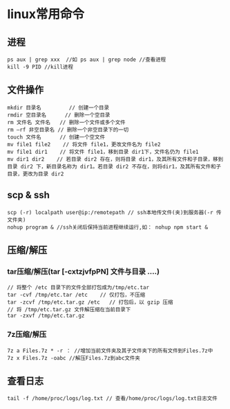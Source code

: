 # linux常用命令

## 进程
```
ps aux | grep xxx  //如 ps aux | grep node //查看进程
kill -9 PID //kill进程
```

## 文件操作
```
mkdir 目录名         // 创建一个目录
rmdir 空目录名      // 删除一个空目录
rm 文件名 文件名   // 删除一个文件或多个文件
rm –rf 非空目录名 // 删除一个非空目录下的一切
touch 文件名      // 创建一个空文件
mv file1 file2    // 将文件 file1，更改文件名为 file2
mv file1 dir1    // 将文件 file1，移到目录 dir1下，文件名仍为 file1
mv dir1 dir2    // 若目录 dir2 存在，则将目录 dir1，及其所有文件和子目录，移到目录 dir2 下，新目录名称为 dir1。若目录 dir2 不存在，则将dir1，及其所有文件和子目录，更改为目录 dir2
```

## scp & ssh
```
scp (-r) localpath user@ip:/remotepath // ssh本地传文件(夹)到服务器(-r 传文件夹)
nohup program & //ssh关闭后保持当前进程继续运行,如： nohup npm start & 
```

## 压缩/解压

### tar压缩/解压(tar [-cxtzjvfpPN] 文件与目录 ....)
```
// 将整个 /etc 目录下的文件全部打包成为/tmp/etc.tar
tar -cvf /tmp/etc.tar /etc    // 仅打包，不压缩
tar -zcvf /tmp/etc.tar.gz /etc   // 打包后，以 gzip 压缩
// 将 /tmp/etc.tar.gz 文件解压缩在当前目录下
tar -zxvf /tmp/etc.tar.gz
```

### 7z压缩/解压
```
7z a Files.7z * -r ： //增加当前文件夹及其子文件夹下的所有文件到Files.7z中
7z x Files.7z -oabc //解压Files.7z到abc文件夹
```

## 查看日志
```
tail -f /home/proc/logs/log.txt // 查看/home/proc/logs/log.txt日志文件
```